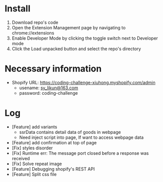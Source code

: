 # Install

1. Download repo's code
2. Open the Extension Management page by navigating to chrome://extensions
3. Enable Developer Mode by clicking the toggle switch next to Developer mode
4. Click the Load unpacked button and select the repo's directory

# Necessary information

- Shopify URL: https://coding-challenge-xiuhong.myshopify.com/admin
  - usename: sy_likun@163.com
  - password: coding-challenge

# Log

- [Feature] add variants
  - ssrData contains detail data of goods in webpage
  - Need inject script into page, If want to access webpage data
- [Feature] add confirmation at top of page
- [Fix] styles disorder
- [Fix] Runtime err: The message port closed before a response was received
- [Fix] Solve repeat image
- [Feature] Debugging shopify's REST API
- [Feature] Split css file
